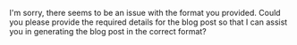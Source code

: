 I'm sorry, there seems to be an issue with the format you provided. Could you please provide the required details for the blog post so that I can assist you in generating the blog post in the correct format?
